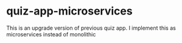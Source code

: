 # quiz-app-microservices
This is an upgrade version of previous quiz app. I implement this as microservices instead of monolithic
